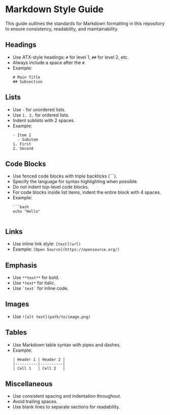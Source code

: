 # Markdown Style Guide

This guide outlines the standards for Markdown formatting in this repository to ensure consistency, readability, and maintainability.

## Headings

- Use ATX-style headings: `#` for level 1, `##` for level 2, etc.
- Always include a space after the `#`.
- Example:
  ```
  # Main Title
  ## Subsection
  ```

## Lists

- Use `-` for unordered lists.
- Use `1. 2.` for ordered lists.
- Indent sublists with 2 spaces.
- Example:
  ```
  - Item 1
    - Subitem
  1. First
  2. Second
  ```

## Code Blocks

- Use fenced code blocks with triple backticks (```).
- Specify the language for syntax highlighting when possible.
- Do not indent top-level code blocks.
- For code blocks inside list items, indent the entire block with 4 spaces.
- Example:
  ```
  ```bash
  echo "Hello"
  ```
  ```

## Links

- Use inline link style: `[text](url)`
- Example: `[Open Source](https://opensource.org/)`

## Emphasis

- Use `**text**` for bold.
- Use `*text*` for italic.
- Use `` `text` `` for inline code.

## Images

- Use `![alt text](path/to/image.png)`

## Tables

- Use Markdown table syntax with pipes and dashes.
- Example:
  ```
  | Header 1 | Header 2 |
  |----------|----------|
  | Cell 1   | Cell 2   |
  ```

## Miscellaneous

- Use consistent spacing and indentation throughout.
- Avoid trailing spaces.
- Use blank lines to separate sections for readability.
